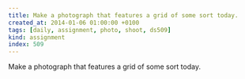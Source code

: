 ```yaml
---
title: Make a photograph that features a grid of some sort today.
created_at: 2014-01-06 01:00:00 +0100
tags: [daily, assignment, photo, shoot, ds509]
kind: assignment
index: 509
---
```


Make a photograph that features a grid of some sort today.
